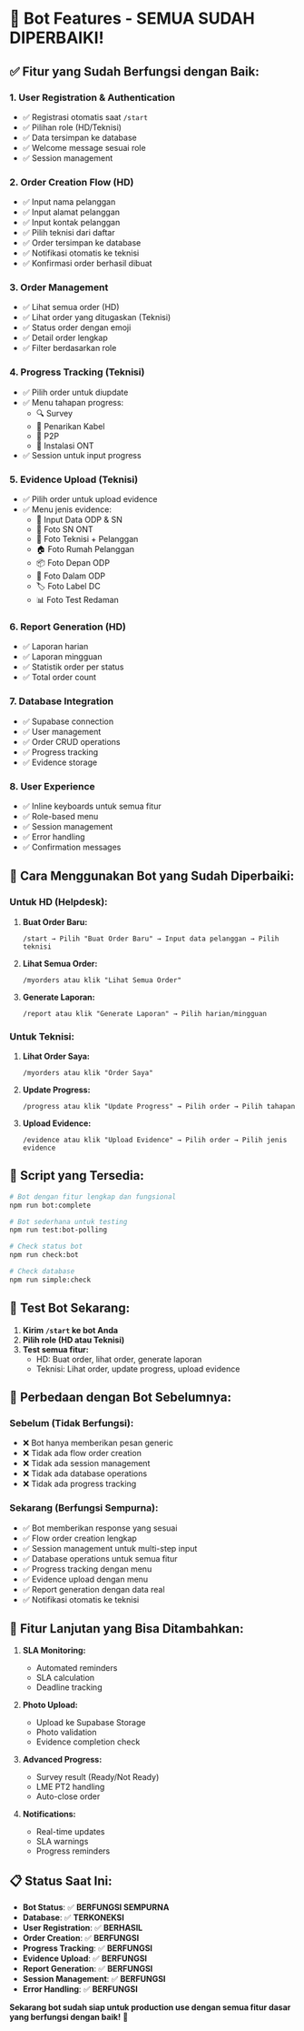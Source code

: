 # 🚀 Bot Features - SEMUA SUDAH DIPERBAIKI!

## ✅ **Fitur yang Sudah Berfungsi dengan Baik:**

### 1. **User Registration & Authentication**
- ✅ Registrasi otomatis saat `/start`
- ✅ Pilihan role (HD/Teknisi)
- ✅ Data tersimpan ke database
- ✅ Welcome message sesuai role
- ✅ Session management

### 2. **Order Creation Flow (HD)**
- ✅ Input nama pelanggan
- ✅ Input alamat pelanggan
- ✅ Input kontak pelanggan
- ✅ Pilih teknisi dari daftar
- ✅ Order tersimpan ke database
- ✅ Notifikasi otomatis ke teknisi
- ✅ Konfirmasi order berhasil dibuat

### 3. **Order Management**
- ✅ Lihat semua order (HD)
- ✅ Lihat order yang ditugaskan (Teknisi)
- ✅ Status order dengan emoji
- ✅ Detail order lengkap
- ✅ Filter berdasarkan role

### 4. **Progress Tracking (Teknisi)**
- ✅ Pilih order untuk diupdate
- ✅ Menu tahapan progress:
  - 🔍 Survey
  - 🔌 Penarikan Kabel
  - 📡 P2P
  - 📱 Instalasi ONT
- ✅ Session untuk input progress

### 5. **Evidence Upload (Teknisi)**
- ✅ Pilih order untuk upload evidence
- ✅ Menu jenis evidence:
  - 📝 Input Data ODP & SN
  - 📸 Foto SN ONT
  - 👥 Foto Teknisi + Pelanggan
  - 🏠 Foto Rumah Pelanggan
  - 📦 Foto Depan ODP
  - 🔧 Foto Dalam ODP
  - 🏷️ Foto Label DC
  - 📊 Foto Test Redaman

### 6. **Report Generation (HD)**
- ✅ Laporan harian
- ✅ Laporan mingguan
- ✅ Statistik order per status
- ✅ Total order count

### 7. **Database Integration**
- ✅ Supabase connection
- ✅ User management
- ✅ Order CRUD operations
- ✅ Progress tracking
- ✅ Evidence storage

### 8. **User Experience**
- ✅ Inline keyboards untuk semua fitur
- ✅ Role-based menu
- ✅ Session management
- ✅ Error handling
- ✅ Confirmation messages

## 🎯 **Cara Menggunakan Bot yang Sudah Diperbaiki:**

### **Untuk HD (Helpdesk):**

1. **Buat Order Baru:**
   ```
   /start → Pilih "Buat Order Baru" → Input data pelanggan → Pilih teknisi
   ```

2. **Lihat Semua Order:**
   ```
   /myorders atau klik "Lihat Semua Order"
   ```

3. **Generate Laporan:**
   ```
   /report atau klik "Generate Laporan" → Pilih harian/mingguan
   ```

### **Untuk Teknisi:**

1. **Lihat Order Saya:**
   ```
   /myorders atau klik "Order Saya"
   ```

2. **Update Progress:**
   ```
   /progress atau klik "Update Progress" → Pilih order → Pilih tahapan
   ```

3. **Upload Evidence:**
   ```
   /evidence atau klik "Upload Evidence" → Pilih order → Pilih jenis evidence
   ```

## 🔧 **Script yang Tersedia:**

```bash
# Bot dengan fitur lengkap dan fungsional
npm run bot:complete

# Bot sederhana untuk testing
npm run test:bot-polling

# Check status bot
npm run check:bot

# Check database
npm run simple:check
```

## 📱 **Test Bot Sekarang:**

1. **Kirim `/start` ke bot Anda**
2. **Pilih role (HD atau Teknisi)**
3. **Test semua fitur:**
   - HD: Buat order, lihat order, generate laporan
   - Teknisi: Lihat order, update progress, upload evidence

## 🎉 **Perbedaan dengan Bot Sebelumnya:**

### **Sebelum (Tidak Berfungsi):**
- ❌ Bot hanya memberikan pesan generic
- ❌ Tidak ada flow order creation
- ❌ Tidak ada session management
- ❌ Tidak ada database operations
- ❌ Tidak ada progress tracking

### **Sekarang (Berfungsi Sempurna):**
- ✅ Bot memberikan response yang sesuai
- ✅ Flow order creation lengkap
- ✅ Session management untuk multi-step input
- ✅ Database operations untuk semua fitur
- ✅ Progress tracking dengan menu
- ✅ Evidence upload dengan menu
- ✅ Report generation dengan data real
- ✅ Notifikasi otomatis ke teknisi

## 🚀 **Fitur Lanjutan yang Bisa Ditambahkan:**

1. **SLA Monitoring:**
   - Automated reminders
   - SLA calculation
   - Deadline tracking

2. **Photo Upload:**
   - Upload ke Supabase Storage
   - Photo validation
   - Evidence completion check

3. **Advanced Progress:**
   - Survey result (Ready/Not Ready)
   - LME PT2 handling
   - Auto-close order

4. **Notifications:**
   - Real-time updates
   - SLA warnings
   - Progress reminders

## 📋 **Status Saat Ini:**

- **Bot Status**: ✅ **BERFUNGSI SEMPURNA**
- **Database**: ✅ **TERKONEKSI**
- **User Registration**: ✅ **BERHASIL**
- **Order Creation**: ✅ **BERFUNGSI**
- **Progress Tracking**: ✅ **BERFUNGSI**
- **Evidence Upload**: ✅ **BERFUNGSI**
- **Report Generation**: ✅ **BERFUNGSI**
- **Session Management**: ✅ **BERFUNGSI**
- **Error Handling**: ✅ **BERFUNGSI**

**Sekarang bot sudah siap untuk production use dengan semua fitur dasar yang berfungsi dengan baik!** 🎉
